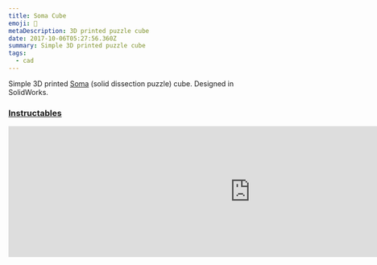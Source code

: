```yaml
---
title: Soma Cube
emoji: 🧊
metaDescription: 3D printed puzzle cube
date: 2017-10-06T05:27:56.360Z
summary: Simple 3D printed puzzle cube
tags:
  - cad
---
```

Simple 3D printed [Soma](https://en.wikipedia.org/wiki/Soma_cube) (solid dissection puzzle) cube. Designed in SolidWorks.

### [Instructables](https://www.instructables.com/3D-Printed-Soma-Cube-Puzzle/)

<iframe width="960" height="260" src="https://www.youtube-nocookie.com/embed/lkLMDQKMVKE" title="YouTube video player" frameborder="0" allow="accelerometer; autoplay; clipboard-write; encrypted-media; gyroscope; picture-in-picture" allowfullscreen></iframe>